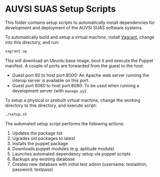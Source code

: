 AUVSI SUAS Setup Scripts
================================================================================

This folder contains setup scripts to automatically install dependencies for
development and deployment of the AUVSI SUAS software systems.

To automatically build and setup a virtual machine, install
[Vagrant](https://www.vagrantup.com/), change into this directory, and run:

``` sh
vagrant up
```

This will download an Ubuntu base image, boot it and execute the Puppet
manifest. A couple of ports are forwarded from the guest to the host:

* Guest port 80 to host port 8000: An Apache web server running the interop
  server is available on this port.
* Guest port 8080 to host port 8080: To be used when running a development
  server (with `manage.py`).

To setup a physical or prebuilt virtual machine, change the working directory
to this directory, and execute script:

``` sh
./setup.sh
```

The automated setup script performs the following actions:
  1. Updates the package list
  2. Ugrades old packages to latest
  3. Installs the puppet package
  4. Downloads puppet modules (e.g. aptitude module)
  5. Launches automated dependency setup via puppet scripts
  6. Backups any existing database
  7. Creates new database with initial test admin
     (username: testadmin, password: testpass)
